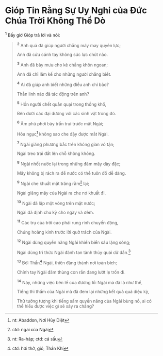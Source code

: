 # Gióp Tin Rằng Sự Uy Nghi của Đức Chúa Trời Không Thể Dò
<sup><b>1</b></sup> Bấy giờ Gióp trả lời và nói:

> <sup><b>2</b></sup> Anh quả đã giúp người chẳng mảy may quyền lực;
>
> Anh đã cứu cánh tay không sức lực chút nào.
>
> <sup><b>3</b></sup> Anh đã bày mưu cho kẻ chẳng khôn ngoan;
>
> Anh đã chỉ lắm kế cho những người chẳng biết.
>
> <sup><b>4</b></sup> Ai đã giúp anh biết những điều anh chỉ bảo?
>
> Thần linh nào đã tác động trên anh?
>
> <sup><b>5</b></sup> Hồn người chết quằn quại trong thống khổ,
>
> Bên dưới các đại dương với các sinh vật trong đó.
>
> <sup><b>6</b></sup> Âm phủ phơi bày trần trụi trước mặt Ngài;
>
> Hỏa ngục[^1-ab7c6325-e80b-4644-afd0-1dae66250b00] không sao che đậy được mắt Ngài.
>
> <sup><b>7</b></sup> Ngài giăng phương bắc trên không gian vô tận;
>
> Ngài treo trái đất lên chỗ không không.
>
> <sup><b>8</b></sup> Ngài nhốt nước lại trong những đám mây dày đặc;
>
> Mây không bị rách ra để nước có thể tuôn đổ dễ dàng.
>
> <sup><b>9</b></sup> Ngài che khuất mặt trăng rằm[^2-ab7c6325-e80b-4644-afd0-1dae66250b00] lại;
>
> Ngài giăng mây của Ngài ra che nó khuất đi.
>
> <sup><b>10</b></sup> Ngài đã lập một vòng trên mặt nước;
>
> Ngài đã định chu kỳ cho ngày và đêm.
>
> <sup><b>11</b></sup> Các trụ của trời cao phải rung rinh chuyển động,
>
> Chúng hoảng kinh trước lời quở trách của Ngài.
>
> <sup><b>12</b></sup> Ngài dùng quyền năng Ngài khiến biển sâu lặng sóng;
>
> Ngài dùng tri thức Ngài đánh tan tành thủy quái dữ dằn.[^3-ab7c6325-e80b-4644-afd0-1dae66250b00]
>
> <sup><b>13</b></sup> Bởi Thần[^4-ab7c6325-e80b-4644-afd0-1dae66250b00] Ngài, thiên đàng thành nơi toàn bích;
>
> Chính tay Ngài đâm thủng con rắn đang lướt lẹ trốn đi.
>
> <sup><b>14</b></sup> Này, những việc bên lề của đường lối Ngài mà đã là như thế,
>
> Tiếng thì thầm của Ngài mà đã đem lại những kết quả quá diệu kỳ,
>
> Thử tưởng tượng khi tiếng sấm quyền năng của Ngài bùng nổ, ai có thể hiểu được việc gì sẽ xảy ra chăng?

[^1-ab7c6325-e80b-4644-afd0-1dae66250b00]: nt: Abaddon, Nơi Hủy Diệt
[^2-ab7c6325-e80b-4644-afd0-1dae66250b00]: ctd: ngai của Ngài
[^3-ab7c6325-e80b-4644-afd0-1dae66250b00]: nt: Ra-háp; ctd: cá sấu
[^4-ab7c6325-e80b-4644-afd0-1dae66250b00]: ctd: hơi thở, gió, Thần Khí